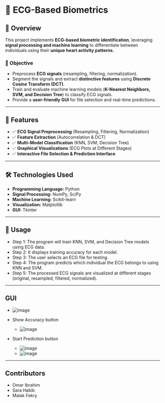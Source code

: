 # 🏥 ECG-Based Biometrics

## 🚀 Overview
This project implements **ECG-based biometric identification**, leveraging **signal processing and machine learning** to differentiate between individuals using their **unique heart activity patterns**.

### 🎯 Objective
- Preprocess **ECG signals** (resampling, filtering, normalization).  
- Segment the signals and extract **distinctive features** using **Discrete Cosine Transform (DCT)**.  
- Train and evaluate machine learning models (**K-Nearest Neighbors, SVM, and Decision Tree**) to classify ECG signals.  
- Provide a **user-friendly GUI** for file selection and real-time predictions.  

---

## 📌 Features
- ✅ **ECG Signal Preprocessing** (Resampling, Filtering, Normalization)  
- ✅ **Feature Extraction** (Autocorrelation & DCT)  
- ✅ **Multi-Model Classification** (KNN, SVM, Decision Tree)  
- ✅ **Graphical Visualizations** (ECG Plots at Different Stages)  
- ✅ **Interactive File Selection & Prediction Interface**  

---

## 🛠️ Technologies Used
- **Programming Language:** Python  
- **Signal Processing:** NumPy, SciPy  
- **Machine Learning:** Scikit-learn  
- **Visualization:** Matplotlib  
- **GUI:** Tkinter  

---

## 🚀 Usage
- Step 1: The program will train KNN, SVM, and Decision Tree models using ECG data.
- Step 2: It displays training accuracy for each model.
- Step 3: The user selects an ECG file for testing.
- Step 4: The program predicts which individual the ECG belongs to using KNN and SVM.
- Step 5: The processed ECG signals are visualized at different stages (original, resampled, filtered, normalized).

---
## GUI
  - ![image](https://github.com/user-attachments/assets/5803b216-7436-4304-9181-d083da164dfb)

- Show Accuracy button
  - ![image](https://github.com/user-attachments/assets/7dfb4cde-d823-4e69-b928-ae24006f5705)

- Start Prediction button
  - ![image](https://github.com/user-attachments/assets/d1ee5f86-830f-406d-ab28-a2c40ab82665)
  - ![image](https://github.com/user-attachments/assets/f6fd1af0-e23d-44f3-8c58-60ee1669dc87)

----
## Contributors
- Omar Ibrahim
- Sara Habib
- Malak Fekry
